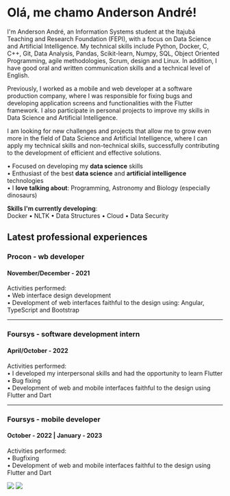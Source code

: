 <h1>Olá, me chamo Anderson André!</h1>

I'm Anderson André, an Information Systems student at the Itajubá Teaching and Research Foundation (FEPI), with a focus on Data Science and Artificial Intelligence. My technical skills include Python, Docker, C, C++, Git, Data Analysis, Pandas, Scikit-learn, Numpy, SQL, Object Oriented Programming, agile methodologies, Scrum, design and Linux. In addition, I have good oral and written communication skills and a technical level of English.

Previously, I worked as a mobile and web developer at a software production company, where I was responsible for fixing bugs and developing application screens and functionalities with the Flutter framework. I also participate in personal projects to improve my skills in Data Science and Artificial Intelligence.

I am looking for new challenges and projects that allow me to grow even more in the field of Data Science and Artificial Intelligence, where I can apply my technical skills and non-technical skills, successfully contributing to the development of efficient and effective solutions.

• Focused on developing my **data science** skills
<br/>• Enthusiast of the best **data science** and **artificial intelligence** technologies
<br/>• I **love talking about**: Programming, Astronomy and Biology (especially dinosaurs)

**Skills I'm currently developing**:</br>
Docker • NLTK • Data Structures • Cloud • Data Security
 
<!-- **Skills I'm interested in developing**:</br> -->


## Latest professional experiences
### Procon - wb developer
#### November/December - 2021
Activities performed:
<br/>• Web interface design development
<br/>• Development of web interfaces faithful to the design using: Angular, TypeScript and Bootstrap

<hr/>

### Foursys - software development intern
#### April/October - 2022
Activities performed:
<br/>• I developed my interpersonal skills and had the opportunity to learn Flutter
<br/>• Bug fixing
<br/>• Development of web and mobile interfaces faithful to the design using Flutter and Dart

<hr/>

### Foursys - mobile developer
#### October - 2022 | January - 2023
Activities performed:
<br/>• Bugfixing
<br/>• Development of web and mobile interfaces faithful to the design using Flutter and Dart
 
 <div> 
  <a href = "mailto:andreandersoncaue.e@gmail.com"><img src="https://img.shields.io/badge/-Gmail-%23333?style=for-the-badge&logo=gmail&logoColor=white" target="_blank"></a>
  <a href="https://www.linkedin.com/in/anderson-andre-pereira/" target="_blank"><img src="https://img.shields.io/badge/-LinkedIn-%230077B5?style=for-the-badge&logo=linkedin&logoColor=white" target="_blank"></a> 
</div>
